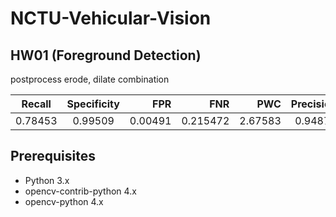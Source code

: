 # NCTU-Vehicular-Vision

## HW01 (Foreground Detection)

postprocess  erode, dilate combination


Recall  | Specificity |   FPR   |   FNR   |   PWC   | Precision | FMeasure
--------|:-----------:|--------:| -------:|--------:|----------:|-----------
0.78453 |   0.99509   | 0.00491 | 0.215472| 2.67583 |  0.94871  |  0.85885


## Prerequisites

- Python 3.x
- opencv-contrib-python     4.x
- opencv-python             4.x       